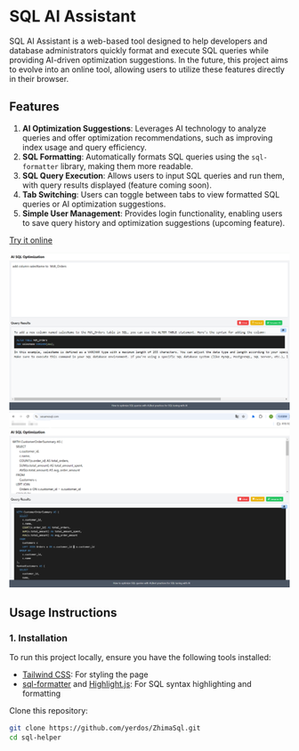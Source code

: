 # SQL AI Assistant

SQL AI Assistant is a web-based tool designed to help developers and database administrators quickly format and execute SQL queries while providing AI-driven optimization suggestions. In the future, this project aims to evolve into an online tool, allowing users to utilize these features directly in their browser.

## Features

1. **AI Optimization Suggestions**: Leverages AI technology to analyze queries and offer optimization recommendations, such as improving index usage and query efficiency.
2. **SQL Formatting**: Automatically formats SQL queries using the `sql-formatter` library, making them more readable.
3. **SQL Query Execution**: Allows users to input SQL queries and run them, with query results displayed (feature coming soon).
4. **Tab Switching**: Users can toggle between tabs to view formatted SQL queries or AI optimization suggestions.
5. **Simple User Management**: Provides login functionality, enabling users to save query history and optimization suggestions (upcoming feature).

[Try it online](https://www.sesamesql.com)

![SQL AI Assistant Interface](./screenshot/7.png)
![SQL AI Assistant Interface](./screenshot/6.png)

## Usage Instructions

### 1. Installation

To run this project locally, ensure you have the following tools installed:

- [Tailwind CSS](https://tailwindcss.com/): For styling the page
- [sql-formatter](https://github.com/sql-formatter-org/sql-formatter) and [Highlight.js](https://highlightjs.org/): For SQL syntax highlighting and formatting

Clone this repository:

```bash
git clone https://github.com/yerdos/ZhimaSql.git
cd sql-helper
